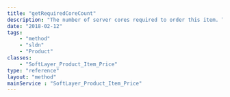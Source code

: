```yaml
---
title: "getRequiredCoreCount"
description: "The number of server cores required to order this item. This is deprecated. Use [SoftLayer_Product_Item_Price::getCapacityRestrictionMinimum](reference/services/SoftLayer_Product_Item_Price/getCapacityRestrictionMinimum) and [SoftLayer_Product_Item_Price::getCapacityRestrictionMaximum](reference/services/SoftLayer_Product_Item_Price/getCapacityRestrictionMaximum)"
date: "2018-02-12"
tags:
    - "method"
    - "sldn"
    - "Product"
classes:
    - "SoftLayer_Product_Item_Price"
type: "reference"
layout: "method"
mainService : "SoftLayer_Product_Item_Price"
---
```

